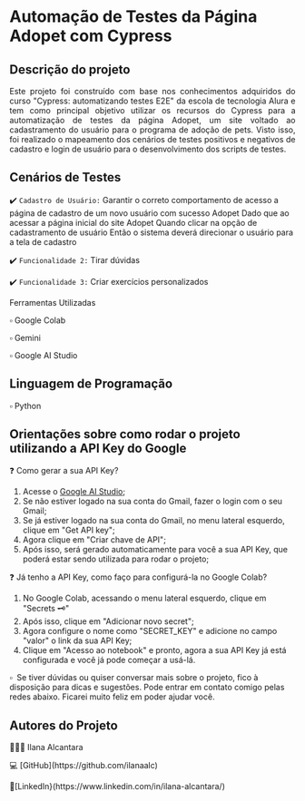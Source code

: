 # Automação de Testes da Página Adopet com Cypress

## Descrição do projeto 

<p align="justify">
Este projeto foi construído com base nos conhecimentos adquiridos do curso "Cypress: automatizando testes E2E" da escola de tecnologia Alura e tem como principal objetivo utilizar os recursos do Cypress para a automatização de testes da página Adopet, um site voltado ao cadastramento do usuário para o programa de adoção de pets. Visto isso, foi realizado o mapeamento dos cenários de testes positivos e negativos de cadastro e login de usuário para o desenvolvimento dos scripts de testes.

</p>

## Cenários de Testes

:heavy_check_mark: `Cadastro de Usuário:` Garantir o correto comportamento de acesso a página de cadastro de um novo usuário com sucesso Adopet
Dado que ao acessar a página inicial do site Adopet
Quando clicar na opção de cadastramento de usuário
Então o sistema deverá direcionar o usuário para a tela de cadastro

:heavy_check_mark: `Funcionalidade 2:` Tirar dúvidas
<p align="justify"
Com esta funcionalidade, você pode tirar suas dúvidas, sejam elas relacionadas ao conteúdo que você estava buscando ou não.

:heavy_check_mark: `Funcionalidade 3:` Criar exercícios personalizados
<p align="justify"
Por último, você também pode gerar exercícios para a prática dos conteúdos que você esteja buscando. Além disso, os exercícios são gerados de forma totalmente personalizada para você, com a quantidade de questões que deseja e o nível de dificuldade que você informar.

## Ferramentas Utilizadas
<p> ▫️ Google Colab 
<p> ▫️ Gemini 
<p> ▫️ Google AI Studio 

## Linguagem de Programação
▫️ Python

## Orientações sobre como rodar o projeto utilizando a API Key do Google

❓ Como gerar a sua API Key?
1. Acesse o [Google AI Studio](https://aistudio.google.com/app/prompts/new_chat?);
2. Se não estiver logado na sua conta do Gmail, fazer o login com o seu Gmail;
3. Se já estiver logado na sua conta do Gmail, no menu lateral esquerdo, clique em "Get API key";
4. Agora clique em "Criar chave de API";
5. Após isso, será gerado automaticamente para você a sua API Key, que poderá estar sendo utilizada para rodar o projeto;

❓ Já tenho a API Key, como faço para configurá-la no Google Colab?
1. No Google Colab, acessando o menu lateral esquerdo, clique em "Secrets 🗝️"
2. Após isso, clique em "Adicionar novo secret";
3. Agora configure o nome como "SECRET_KEY" e adicione no campo "valor" o link da sua API Key;
4. Clique em "Acesso ao notebook" e pronto, agora a sua API Key já está configurada e você já pode começar a usá-lá.

▫ ️ Se tiver dúvidas ou quiser conversar mais sobre o projeto, fico à disposição para dicas e sugestões. Pode entrar em contato comigo pelas redes abaixo. Ficarei muito feliz em poder ajudar você.

## Autores do Projeto
<p>👩🏽‍💻 Ilana Alcantara
<p>💻 [GitHub](https://github.com/ilanaalc)
<p> 🔹[LinkedIn}(https://www.linkedin.com/in/ilana-alcantara/)

